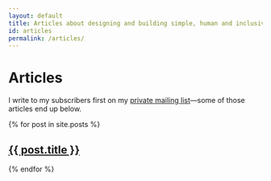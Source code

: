 ```yaml
---
layout: default
title: Articles about designing and building simple, human and inclusive digital services and websites
id: articles
permalink: /articles/
---
```


# Articles

I write to my subscribers first on my [private mailing list](/signup/)&mdash;some of those articles end up below.

<div>
{% for post in site.posts %}
	<div class="articleList-article">
		<h2 class="articleList-articleTitle"><a href="{{ post.url }}">{{ post.title }}</a></h2>
		<!-- {% include articleMeta.html date=post.date cont=post.content %} -->
	</div>
{% endfor %}
</div>